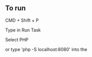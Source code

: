 ## To run 

CMD + Shift + P 

Type in Run Task

Select PHP

or type 'php -S localhost:8080' into the
